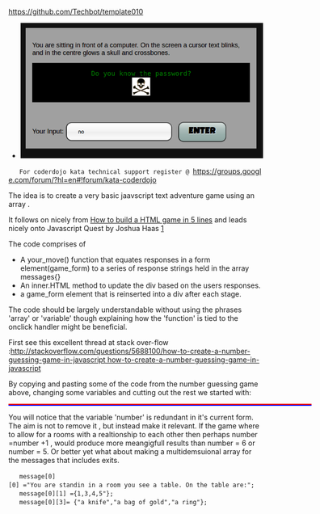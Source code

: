 <https://github.com/Techbot/template010>

  - ![../files/login.png](../files/login.png
"../files/login.png")

`   For coderdojo kata technical support register @ `<https://groups.google.com/forum/?hl=en#!forum/kata-coderdojo>

The idea is to create a very basic jaavscript text adventure game using
an array .

It follows on nicely from [How to build a HTML game in 5
lines](How_to_build_a_HTML_game_in_5_lines.md) and leads nicely
onto Javascript Quest by Joshua Haas
[1](Dojogame#Javascript_Quest_HTML.2C_CSS_JS_Interactive_Story_Game.md)

The code comprises of

  - A your\_move() function that equates responses in a form
    element(game\_form) to a series of response strings held in the
    array messages{}
  - An inner.HTML method to update the div based on the users responses.
  - a game\_form element that is reinserted into a div after each stage.

The code should be largely understandable without using the phrases
'array' or 'variable' though explaining how the 'function' is tied to
the onclick handler might be beneficial.

First see this excellent thread at stack over-flow
:[http://stackoverflow.com/questions/5688100/how-to-create-a-number-guessing-game-in-javascript
how-to-create-a-number-guessing-game-in-javascript](http://stackoverflow.com/questions/5688100/how-to-create-a-number-guessing-game-in-javascript_how-to-create-a-number-guessing-game-in-javascript.md)

By copying and pasting some of the code from the number guessing game
above, changing some variables and cutting out the rest we started
with:

<html>

<head>

<script type="text/javascript">

`   var message = [];`  
`   var gameForm =  ' Your Input:`<input type="text" id="answer">` `<input type ="button" id ="enter" onclick="yourMove()" value = "enter">`';`  
`   var stage = 1;`  
`   var number = 1;`  
`   `  
`   function stuff(){`  
`   //stage 1`  
`   message[1] = "Do you want to play a game?";`  
`   //stage 2`  
`   message[2] = " You are sitting in front of a computer On the screen a cursor blinks: 'Do you know tha password?' glows in the centre `  
`   beneath         a    skull and crossbones";`  
`   message[3] = "That is not the password - Do you know tha password?";`  
`   `  
`   //stage 3    `  
`   message[4] = "<>Computer code scrolls down the screen the light fills the message with a dull green swamplike glow. Four more terminals`  
`   jump     into action. You are in..... `

`   message[4] +="<>You will need help. You can call Jack and Maeve ,the hackers or Kate and David the cyper-coders.";`  
`   message[4] +="Jack and Maeve can only be contacted via irc ,a few hours at least. They're less likely to be detected but could take hours. `

";

`   message[4] +="<>Kateand David specialise in encryption but they are more likely to be watched by the enemy.`

";

`   message[4] +=" <> Type IRC or email to continue.`

";

`   //stage4`  
`   message[5] = "You chose the hackers. You will need to access the mainframe, by creating a madelbrot virus programe.";`  
`   message[6] = "You choose the coders. You will need to decrypt the Central Firewall System.";`  
`   var respond = document.getElementById("container");  `  
`   var input = document.getElementById("input_form"); `  
`   respond.innerHTML = message[1];`  
`   input.innerHTML = gameForm;`  
`   }  `

//

`   function yourMove()`  
`   {`  
`   respond = document.getElementById("container");  `  
`   input = document.getElementById("input_form"); `  
`   answer = document.getElementById("answer").value;`  
`   ///////////////////////////////////////////////`  
`   if (stage == 1 && answer == "yes")`  
`   { `  
`   number = 2;`  
`   stage = 2 ;`  
`   }`  
`   else if( stage=="no"){`  
`   number = 3;`  
`   }`  
`   ////////////////////////////////////////////////////////////////////`  
`    if (stage == 2  && answer == "no") `  
`   {`  
`    number = 4;`  
`   stage  = 4;`  
`   }`  
`   if (stage == 4 && answer == "IRC") `  
`   {`  
`   stage   = 5;`  
`   number  = 5;`  
`   }`  
`   if (stage == 4 && answer == "email")`  
`   {`  
`   stage  = 5;`  
`   number = 6;`  
`   }`  
`   respond.innerHTML = message[number];`  
`   input.innerHTML= gameForm;`

// I have deliberately not used case/switch statements if/else is good
enough. A ninja can pick up case/switch in their own time.

`    }`  
`   `

</script>

</head>

<body onload = "stuff()">

<div id = "container" style = "border : red 1px solid;
                                   width : 598px;
                                   margin: 0 auto;
                                   ">

</div>

<div id = "input_form" style = "border : blue 1px solid;
                                   width : 598px;
                                   margin: 0 auto;
                                   ">

</div>

</body>

</html>

You will notice that the variable 'number' is redundant in it's current
form. The aim is not to remove it , but instead make it relevant. If the
game where to allow for a rooms with a realtionship to each other then
perhaps number =number +1 , would produce more meangigfull results than
number = 6 or number = 5. Or better yet what about making a
multidemsuional array for the messages that includes
exits.

`   message[0][0] ="You are standin in a room you see a table. On the table are:";`  
`   message[0][1] ={1,3,4,5"};`  
`   message[0][3]= {"a knife","a bag of gold","a ring"};`
